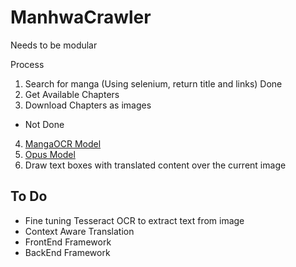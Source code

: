 # ManhwaCrawler


Needs to be modular 

Process
1. Search for manga (Using selenium, return title and links) Done
2. Get Available Chapters 
3. Download Chapters as images 
* Not Done
4. [MangaOCR Model](https://huggingface.co/kha-white/manga-ocr-base) 
5. [Opus Model](https://huggingface.co/Helsinki-NLP/opus-mt-ja-en)
6. Draw text boxes with translated content over the current image 

## To Do
- Fine tuning Tesseract OCR to extract text from image 
- Context Aware Translation 
- FrontEnd Framework 
- BackEnd Framework 
